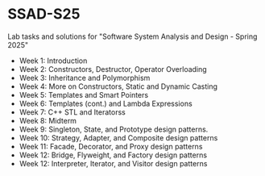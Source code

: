# SSAD-S25

Lab tasks and solutions for "Software System Analysis and Design - Spring 2025"

- Week 1: Introduction
- Week 2: Constructors, Destructor, Operator Overloading
- Week 3: Inheritance and Polymorphism
- Week 4: More on Constructors, Static and Dynamic Casting
- Week 5: Templates and Smart Pointers
- Week 6: Templates (cont.) and Lambda Expressions
- Week 7: C++ STL and Iteratorss
- Week 8: Midterm
- Week 9: Singleton, State, and Prototype design patterns.
- Week 10: Strategy, Adapter, and Composite design patterns
- Week 11: Facade, Decorator, and Proxy design patterns
- Week 12: Bridge, Flyweight, and Factory design patterns 
- Week 12: Interpreter, Iterator, and Visitor design patterns 
